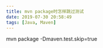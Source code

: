 ```yaml
---
title: mvn package时怎样跳过测试
date: 2019-07-30 20:58:49
tags: [Java, Maven]
---
```


mvn package -Dmaven.test.skip=true  
